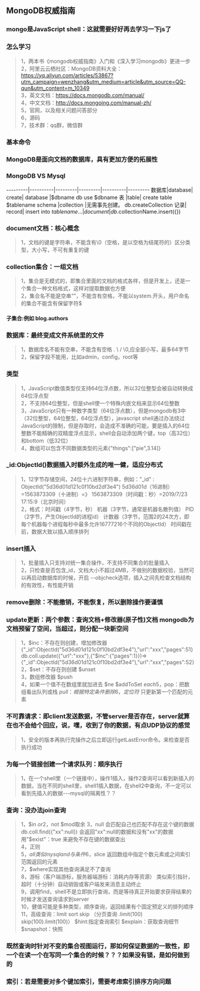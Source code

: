 ## MongoDB权威指南

### mongo是JavaScript shell：这就需要好好再去学习一下js了

### 怎么学习
>1，两本书《mongodb权威指南》入门和《深入学习mongodb》更进一步           
>2，阿里云云栖社区：MongoDB资料大全： https://yq.aliyun.com/articles/53867?utm_campaign=wenzhang&utm_medium=article&utm_source=QQ-qun&utm_content=m_10349         
>3，英文文档：https://docs.mongodb.com/manual/        
>4，中文文档：http://docs.mongoing.com/manual-zh/          
>5，官网，以及相关问题问答部分              
>6，源码              
>7，技术群：qq群，微信群           

### 基本命令


### MongoDB是面向文档的数据库，具有更加方便的拓展性

### MongoDB VS Mysql
---------|----------|---------|---------|----------|---------
数据库|database|	create| database |$dbname	db	use $dbname
表	|table|	create table $tablename schema	|collection	|无需事先创建。 db.createCollection
记录|	record|	insert into $tablename ...|	document|	db.$collectionName.insert({})

### document文档：核心概念
>1，文档的键是字符串，不能含有\0（空格，是以空格为结尾符的）区分类型，大小写，不可有重复的键    

### collection集合：一组文档
>1，集合是无模式的，即集合里面的文档的格式各样，但是开发上，还是一个集合一种文档格式，这样对提取数据也方便       
>2，集合名不能是空串“”，不能含有空格，不能以system.开头，用户命名的集合不能含有保留字符$       

#### 子集合:例如 blog.authors

### 数据库：最终变成文件系统里的文件
>1，数据库名不能有空串，不能含有空格 . \ / \0,应全部小写，最多64字节       
>2，保留字段不能用，比如admin，config，root等          


### 类型
>1，JavaScript数值类型仅支持64位浮点数，所以32位整型会被自动转换成64位浮点型            
>2，不支持64位整型，但是shell使一个特殊内嵌文档来显示64位整数            
>3，JavaScript只有一种数字类型（64位浮点数），但是mongodb有3中（32位整型，64位整型，64位浮点型），javascript shell通过办法绕过JavaScript的限制，但是存取时，会造成不准确的可能，要是插入的64位整数不能精确的双精度浮点显示，shell会自动添加两个键，top（高32位）和bottom（低32位）                 
>4，数组可以包含不同数据类型的元素{"things":["pie",3.14]}             

### _id:ObjectId()数据插入时额外生成的唯一健，适应分布式
>1，12字节存储空间，24位十六进制字符串，例如："_id" : ObjectId("5d36d01d121c0f10bd2df3e4")   5d36d01d（16进制）=1563873309（十进制）=》  1563873309（时间戳：秒）=2019/7/23 17:15:9（北京时间）  
>2，格式：时间戳（4字节，秒） 机器（3字节，通常是机器名散列值） PID（2字节，产生ObjectId的进程id） 计数器（3字节，范围2的24次方，即每个机器每个进程每秒中最多允许16777216个不同的ObjectId） 时间戳在前，数据大致以插入顺序排列      

### insert插入
>1，批量插入只支持对统一集合操作，不支持不同集合的批量插入      
>2，只检查是否包含_id，文档大小不超过4MB，不做别的数据校验，当然可以再启动数据库的时候，开启 --objcheck选项，插入之间先检查文档结构的有效性，有性能开销            


### remove删除：不能撤销，不能恢复，所以删除操作要谨慎

### update更新：两个参数：查询文档+修改器(原子性)文档   mongodb为文档预留了空间，当超过，则分配一块新空间
>1，$inc：不存在则创建，增加修改器 {"_id":ObjectId("5d36d01d121c0f10bd2df3e4"),"url":"xxx","pages":51} db.coll.update({"url":"xxx"},{"$inc":{"pages":1}})=>{"_id":ObjectId("5d36d01d121c0f10bd2df3e4"),"url":"xxx","pages":52}                         
>2，$set：不存在则创建   $unset       
>3，数组修改器 $push        
>4，如果一个值不在数组里就加进去 $ne $addToSet  $each    
>5，$pop：把数组看出队列或栈   $pull：根据特定条件删除          
>6，定位符$ 只更新第一个匹配的元素                         

### 不可靠请求：即client发送数据，不管server是否存在，server就算在也不会给个回应，说，嘿，收到了你的数据，有点UDP协议的感觉
>1，安全的版本再执行完操作之后立即运行getLastError命令。来检查是否执行成功        

### 为每一个链接创建一个请求队列：顺序执行
>1，在一个shell里（一个链接中），操作1插入，操作2查询可以看到新插入的数据，当在不同的shell里，shell1插入数据，在shell2中查询，不一定可以看到先插入的数据---mysql的隔离性？？

### 查询：没办法join查询
>1，$in $or              
>2，$not $mod取余              
>3，null 会匹配自己也匹配不存在这个键的数据 db.coll.find({"xx":null})  会返回"xx":null的数据和没有"xx"的数据 用"$exist"：true 来避免不存在键的数据查出             
>4，正则     
>5，$all 类似mysql and 与条件   
>6，$slice 返回数组中指定个数元素或之间索引范围返回的元素               
>7，$where实现其他查询满足不了查询       
>8，游标（客户端游标，服务器端游标：消耗内存等资源） 类似索引指针，超时（十分钟）自动销毁或客户端发来消息主动终止                 
>9，调用find，shell不是立即执行查询，而是等待真正开始要求获得结果的时候才发送查询请求到server     
>10，健值可能是多种类型，顺序查询，返回结果有个固定预定义的排列顺序      
>11，高级查询：limit sort skip （分页查询 .limit(100) skip(100).limit(100)） $hint:指定查询索引   $explain：获取查询细节 $snapshot：快照

### 既然查询时针对不变的集合视图运行，那如何保证数据的一致性，即一个在读一个在写同一个集合的时候？？？如果没有锁，是如何做到的    

### 索引：若是需要对多个键加索引，需要考虑索引排序方向问题
